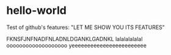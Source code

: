 # hello-world
Test of github's features: "LET ME SHOW YOU ITS FEATURES"

FKNSFJNFNADFNLADNLDGANKLGADNKL lalalalalalal ooooooooooooooooooo yeeeeeeeeeeeeeeeeeeeeeeee
